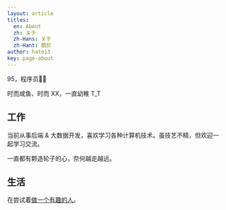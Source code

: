 ```yaml
---
layout: article
titles:
  en: About
  zh: 关于
  zh-Hans: 关于
  zh-Hant: 關於
author: hate13
key: page-about
---
```


95，程序员👨‍💻‍

时而咸鱼、时而 XX，一直幼稚 T_T

## 工作

当前从事后端 & 大数据开发，喜欢学习各种计算机技术。虽技艺不精，但欢迎一起学习交流。

一直都有颗造轮子的心，奈何越走越远。

## 生活

在尝试着[做一个有趣的人](https://hate13.com/2019/12/01/做一个有趣的人.html)。